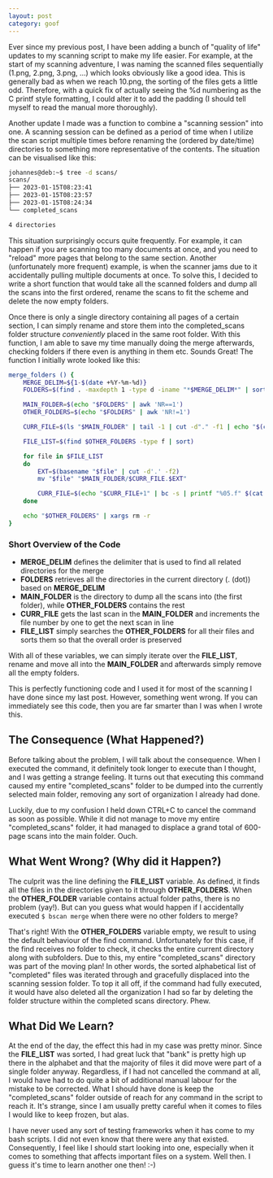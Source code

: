 ```yaml
--- 
layout: post 
category: goof
---
```


Ever since my previous post, I have been adding a bunch of "quality of life" updates to my scanning script to make my life easier. For example, at the start of my scanning adventure, I was naming the scanned files sequentially (1.png, 2.png, 3.png, ...) which looks obviously like a good idea. This is generally bad as when we reach 10.png, the sorting of the files gets a little odd. Therefore, with a quick fix of actually seeing the %d numbering as the C printf style formatting, I could alter it to add the padding (I should tell myself to read the manual more thoroughly). 

Another update I made was a function to combine a "scanning session" into one. A scanning session can be defined as a period of time when I utilize the scan script multiple times before renaming the (ordered by date/time) directories to something more representative of the contents. The situation can be visualised like this:

```sh
johannes@deb:~$ tree -d scans/
scans/
├── 2023-01-15T08:23:41
├── 2023-01-15T08:23:57
├── 2023-01-15T08:24:34
└── completed_scans

4 directories
```

This situation surprisingly occurs quite frequently. For example, it can happen if you are scanning too many documents at once, and you need to "reload" more pages that belong to the same section. Another (unfortunately more frequent) example, is when the scanner jams due to it accidentally pulling multiple documents at once. To solve this, I decided to write a short function that would take all the scanned folders and dump all the scans into the first ordered, rename the scans to fit the scheme and delete the now empty folders. 

Once there is only a single directory containing all pages of a certain section, I can simply rename and store them into the completed_scans folder structure *conveniently* placed in the same root folder. With this function, I am able to save my time manually doing the merge afterwards, checking folders if there even is anything in them etc. Sounds Great! The function I initially wrote looked like this:


```bash
merge_folders () {
    MERGE_DELIM=${1-$(date +%Y-%m-%d)}
    FOLDERS=$(find . -maxdepth 1 -type d -iname "*$MERGE_DELIM*" | sort)

    MAIN_FOLDER=$(echo "$FOLDERS" | awk 'NR==1')
    OTHER_FOLDERS=$(echo "$FOLDERS" | awk 'NR!=1')

    CURR_FILE=$(ls "$MAIN_FOLDER" | tail -1 | cut -d"." -f1 | echo "$(cat -)+1" | bc -s | printf "%05.f" $(cat -))

    FILE_LIST=$(find $OTHER_FOLDERS -type f | sort)

    for file in $FILE_LIST
    do
        EXT=$(basename "$file" | cut -d'.' -f2)
        mv "$file" "$MAIN_FOLDER/$CURR_FILE.$EXT"

        CURR_FILE=$(echo "$CURR_FILE+1" | bc -s | printf "%05.f" $(cat -))
    done

    echo "$OTHER_FOLDERS" | xargs rm -r
}

```

### Short Overview of the Code
* **MERGE_DELIM** defines the delimiter that is used to find all related directories for the merge
* **FOLDERS** retrieves all the directories in the current directory (. (dot)) based on **MERGE_DELIM**
* **MAIN_FOLDER** is the directory to dump all the scans into (the first folder), while **OTHER_FOLDERS** contains the rest
* **CURR_FILE** gets the last scan in the **MAIN_FOLDER** and increments the file number by one to get the next scan in line
* **FILE_LIST** simply searches the **OTHER_FOLDERS** for all their files and sorts them so that the overall order is preserved

With all of these variables, we can simply iterate over the **FILE_LIST**, rename and move all into the **MAIN_FOLDER** and afterwards simply remove all the empty folders.

This is perfectly functioning code and I used it for most of the scanning I have done since my last post. However, something went wrong. If you can immediately see this code, then you are far smarter than I was when I wrote this. 

## The Consequence (What Happened?)
Before talking about the problem, I will talk about the consequence. When I executed the command, it definitely took longer to execute than I thought, and I was getting a strange feeling. It turns out that executing this command caused my entire "completed_scans" folder to be dumped into the currently selected main folder, removing any sort of organization I already had done. 

Luckily, due to my confusion I held down CTRL+C to cancel the command as soon as possible. While it did not manage to move my entire "completed_scans" folder, it had managed to displace a grand total of 600-page scans into the main folder. Ouch. 

## What Went Wrong? (Why did it Happen?)
The culprit was the line defining the **FILE_LIST** variable. As defined, it finds all the files in the directories given to it through **OTHER_FOLDERS**. When the **OTHER_FOLDER** variable contains actual folder paths, there is no problem (yay!). But can you guess what would happen if I accidentally executed `$ bscan merge` when there were no other folders to merge? 

That's right! With the **OTHER_FOLDERS** variable empty, we result to using the default behaviour of the find command. Unfortunately for this case, if the find receives no folder to check, it checks the entire current directory along with subfolders. Due to this, my entire "completed_scans" directory was part of the moving plan! In other words, the sorted alphabetical list of "completed" files was iterated through and gracefully displaced into the scanning session folder. To top it all off, if the command had fully executed, it would have also deleted all the organization I had so far by deleting the folder structure within the completed scans directory. Phew. 


## What Did We Learn?
At the end of the day, the effect this had in my case was pretty minor. Since the **FILE_LIST** was sorted, I had great luck that "bank" is pretty high up there in the alphabet and that the majority of files it did move were part of a single folder anyway. Regardless, if I had not cancelled the command at all, I would have had to do quite a bit of additional manual labour for the mistake to be corrected. What I should have done is keep the "completed_scans" folder outside of reach for any command in the script to reach it.  It's strange, since I am usually pretty careful when it comes to files I would like to keep frozen, but alas. 

I have never used any sort of testing frameworks when it has come to my bash scripts. I did not even know that there were any that existed. Consequently, I feel like I should start looking into one, especially when it comes to something that affects important files on a system. Well then. I guess it's time to learn another one then! :-)

